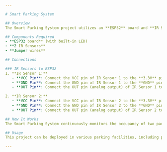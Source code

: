 ```yaml
---

# Smart Parking System

## Overview
The Smart Parking System project utilizes an **ESP32** board and **IR Sensors** to monitor parking slot occupancy. This system aims to provide real-time data on available parking spaces, enhancing the efficiency of parking management in urban areas.

## Components Required
- **ESP32 board** (with built-in LED)
- **2 IR Sensors**
- **Jumper wires**

## Connections

### IR Sensors to ESP32
1. **IR Sensor 1:**
   - **VCC Pin**: Connect the VCC pin of IR Sensor 1 to the **3.3V** pin on the ESP32.
   - **GND Pin**: Connect the GND pin of IR Sensor 1 to the **GND** pin on the ESP32.
   - **OUT Pin**: Connect the OUT pin (analog output) of IR Sensor 1 to **GPIO 34** on the ESP32.

2. **IR Sensor 2:**
   - **VCC Pin**: Connect the VCC pin of IR Sensor 2 to the **3.3V** pin on the ESP32.
   - **GND Pin**: Connect the GND pin of IR Sensor 2 to the **GND** pin on the ESP32.
   - **OUT Pin**: Connect the OUT pin (analog output) of IR Sensor 2 to **GPIO 35** on the ESP32.

## How It Works
The Smart Parking System continuously monitors the occupancy of two parking slots using the connected IR sensors. When a vehicle is detected by an IR sensor, it can trigger an alert or update a display to inform users of the parking status. This system enhances parking efficiency and helps drivers locate available spaces quickly.

## Usage
This project can be deployed in various parking facilities, including public parking lots, shopping centers, and urban areas, to improve user experience and optimize space utilization.

---
```

